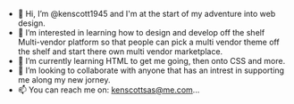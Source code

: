 - 👋 Hi, I’m @kenscott1945 and I'm at the start of my adventure into web design.
- 👀 I’m interested in learning how to design and develop off the shelf Multi-vendor platform so that people can pick a multi vendor theme off the shelf and start there own multi vendor marketplace. 
- 🌱 I’m currently learning HTML to get me going, then onto CSS and more. 
- 💞️ I’m looking to collaborate with anyone that has an intrest in supporting me along my new jorney.
- 📫 You can reach me on: kenscottsas@me.com...

<!---
kenscott1945/kenscott1945 is a ✨ special ✨ repository because its `README.md` (this file) appears on your GitHub profile.
You can click the Preview link to take a look at your changes.
--->
